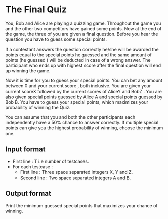 # The Final Quiz

You, Bob and Alice are playing a quizzing game. Throughout the game you and the other two competitors have gained some points. Now at the end of the game, the three of you are given a final question. Before you hear the question you have to guess some special points.

If a contestant answers the question correctly he/she will be awarded the points equal to the special points he guessed and the same amount of points (he guessed ) will be deducted in case of a wrong answer. The participant who ends up with highest score after the final question will end up winning the game.

Now it is time for you to guess your special points. You can bet any amount between 0 and your current score , both inclusive. You are given your current scoreX followed by the current scores of AliceY and BobZ . You are also given special points guessed by Alice A and special points guessed by Bob B. You have to guess your special points, which maximizes your probability of winning the Quiz.

You can assume that you and both the other participants each independently have a 50% chance to answer correctly. If multiple special points can give you the highest probability of winning, choose the minimum one.

## Input format

- First line : T i.e number of testcases.
- For each testcase :
  - First line : Three space separated integers X, Y and Z.
  - Second line : Two space separated integers A and B.

## Output format

Print the minimum guessed special points that maximizes your chance of winning.
